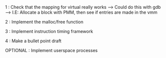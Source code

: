 1 : Check that the mapping for virtual really works
--> Could do this with gdb
--> I.E: Allocate a block with PMM, then see if entries are made in the vmm

2 : Implement the malloc/free function

3 : Implement instruction timing framework

4 : Make a bullet point draft 

OPTIONAL : Implement userspace processes


